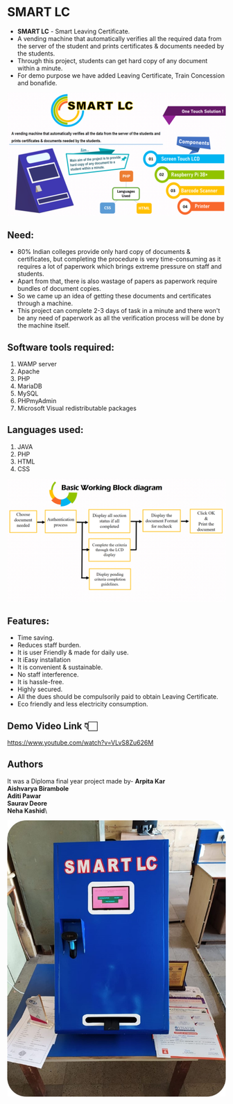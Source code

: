 # SMART LC
- **SMART LC** - Smart Leaving Certificate.
- A vending machine that automatically verifies all the required data from the server of the student and prints certificates & documents needed by the students.
- Through this project, students can get hard copy of any document within a minute.
- For demo purpose we have added Leaving Certificate, Train Concession and bonafide.

![alt text](https://github.com/Arpita-8850/SMART-LC/blob/master/photo.png)

## Need:
- 80% Indian colleges provide only hard copy of documents & certificates, but completing the procedure is very time-consuming as it requires a lot of paperwork which brings extreme pressure on staff and students. 
- Apart from that, there is also wastage of papers as paperwork require bundles of document copies. 
- So we came up an idea of getting these documents and certificates through a machine. 
- This project can complete 2-3 days of task in a minute and there won't be any need of paperwork as all the verification process will be done by the machine itself.

## Software tools required:
1. WAMP server
2. Apache
3. PHP
4. MariaDB
5. MySQL
6. PHPmyAdmin
7. Microsoft Visual redistributable packages

## Languages used:
1. JAVA
2. PHP
3. HTML
4. CSS

![alt text](https://github.com/Arpita-8850/SMART-LC/blob/master/working%20block%20diagram.png)
## Features:
- Time saving. 
- Reduces staff burden.
- It is user Friendly & made for daily use.
- It iEasy installation
- It is convenient & sustainable.
- No staff interference.
- It is hassle-free.
- Highly secured.
- All the dues should be compulsorily paid to obtain Leaving Certificate.
- Eco friendly and less electricity consumption.

## Demo Video Link 👇🏻
https://www.youtube.com/watch?v=VLvS8Zu626M

## Authors
 It was a Diploma final year project made by-
 **Arpita Kar**\
 **Aishvarya Birambole**\
 **Aditi Pawar**\
 **Saurav Deore**\
 **Neha Kashid**\

![alt text](https://github.com/Arpita-8850/SMART-LC/blob/master/SMART%20LC.jpg)